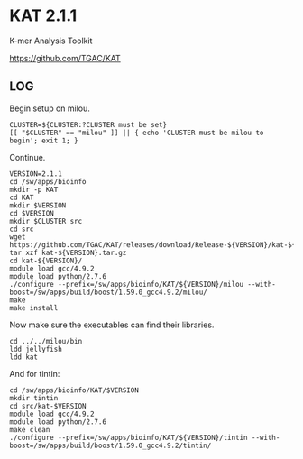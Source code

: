 KAT 2.1.1
=========

K-mer Analysis Toolkit

<https://github.com/TGAC/KAT>

LOG
---

Begin setup on milou.

    CLUSTER=${CLUSTER:?CLUSTER must be set}
    [[ "$CLUSTER" == "milou" ]] || { echo 'CLUSTER must be milou to begin'; exit 1; }

Continue.

    VERSION=2.1.1
    cd /sw/apps/bioinfo
    mkdir -p KAT
    cd KAT
    mkdir $VERSION
    cd $VERSION
    mkdir $CLUSTER src
    cd src
    wget https://github.com/TGAC/KAT/releases/download/Release-${VERSION}/kat-${VERSION}.tar.gz
    tar xzf kat-${VERSION}.tar.gz 
    cd kat-${VERSION}/
    module load gcc/4.9.2
    module load python/2.7.6
    ./configure --prefix=/sw/apps/bioinfo/KAT/${VERSION}/milou --with-boost=/sw/apps/build/boost/1.59.0_gcc4.9.2/milou/
    make
    make install

Now make sure the executables can find their libraries.

    cd ../../milou/bin
    ldd jellyfish 
    ldd kat 

And for tintin:

    cd /sw/apps/bioinfo/KAT/$VERSION
    mkdir tintin
    cd src/kat-$VERSION
    module load gcc/4.9.2
    module load python/2.7.6
    make clean
    ./configure --prefix=/sw/apps/bioinfo/KAT/${VERSION}/tintin --with-boost=/sw/apps/build/boost/1.59.0_gcc4.9.2/tintin/
